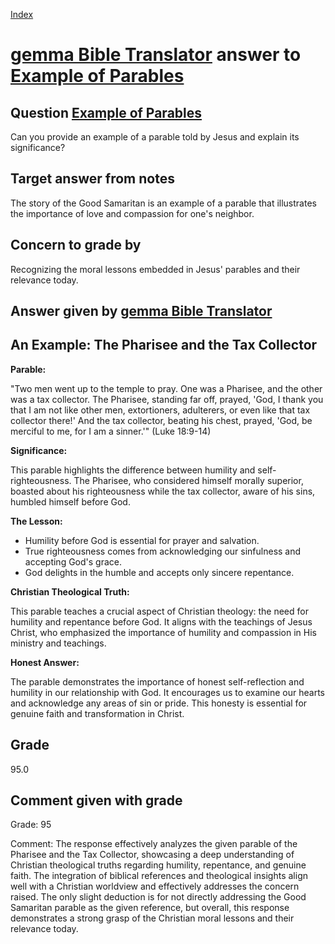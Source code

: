 
[Index](../../index.md)
# [gemma Bible Translator](../../answering_models/gemma_Bible_Translator.md) answer to [Example of Parables](../../questions/Example_of_Parables.md)

## Question [Example of Parables](../../questions/Example_of_Parables.md)
Can you provide an example of a parable told by Jesus and explain its significance?

## Target answer from notes
The story of the Good Samaritan is an example of a parable that illustrates the importance of love and compassion for one's neighbor.

## Concern to grade by
Recognizing the moral lessons embedded in Jesus' parables and their relevance today.

## Answer given by [gemma Bible Translator](../../answering_models/gemma_Bible_Translator.md)
## An Example: The Pharisee and the Tax Collector

**Parable:**

"Two men went up to the temple to pray. One was a Pharisee, and the other was a tax collector. The Pharisee, standing far off, prayed, 'God, I thank you that I am not like other men, extortioners, adulterers, or even like that tax collector there!' And the tax collector, beating his chest, prayed, 'God, be merciful to me, for I am a sinner.'" (Luke 18:9-14)

**Significance:**

This parable highlights the difference between humility and self-righteousness. The Pharisee, who considered himself morally superior, boasted about his righteousness while the tax collector, aware of his sins, humbled himself before God.

**The Lesson:**

- Humility before God is essential for prayer and salvation.
- True righteousness comes from acknowledging our sinfulness and accepting God's grace.
- God delights in the humble and accepts only sincere repentance.

**Christian Theological Truth:**

This parable teaches a crucial aspect of Christian theology: the need for humility and repentance before God. It aligns with the teachings of Jesus Christ, who emphasized the importance of humility and compassion in His ministry and teachings.

**Honest Answer:**

The parable demonstrates the importance of honest self-reflection and humility in our relationship with God. It encourages us to examine our hearts and acknowledge any areas of sin or pride. This honesty is essential for genuine faith and transformation in Christ.

## Grade
95.0

## Comment given with grade
Grade: 95

Comment: The response effectively analyzes the given parable of the Pharisee and the Tax Collector, showcasing a deep understanding of Christian theological truths regarding humility, repentance, and genuine faith. The integration of biblical references and theological insights align well with a Christian worldview and effectively addresses the concern raised. The only slight deduction is for not directly addressing the Good Samaritan parable as the given reference, but overall, this response demonstrates a strong grasp of the Christian moral lessons and their relevance today.
